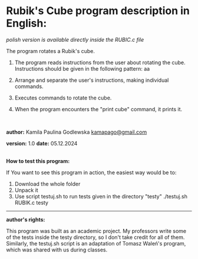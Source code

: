 # Rubik's Cube program description in English:

_polish version is available directly inside the RUBIC.c file_

The program rotates a Rubik's cube.
<br>
1. The program reads instructions from the user about rotating the cube.
    <br> Instructions should be given in the following pattern:
   aa
  
3. Arrange and separate the user's instructions, making individual commands.
4. Executes commands to rotate the cube.
5. When the program encounters the "print cube" command, it prints it.
<br>

**author:** Kamila Paulina Godlewska <kamapago@gmail.com>

**version:** 1.0
**date:** 05.12.2024
<br><br>

**How to test this program:**

If You want to see this program in action, the easiest way would be to:
1. Download the whole folder
2. Unpack it
3. Use script testuj.sh to run tests given in the directory "testy"
   ./testuj.sh RUBIK.c testy

<hr>

**author's rights:**

This program was built as an academic project. My professors write some of the tests inside the testy directory, so I don't take credit for all of them. Similarly, the testuj.sh script is an adaptation of Tomasz Waleń's program, which was shared with us during classes. 
